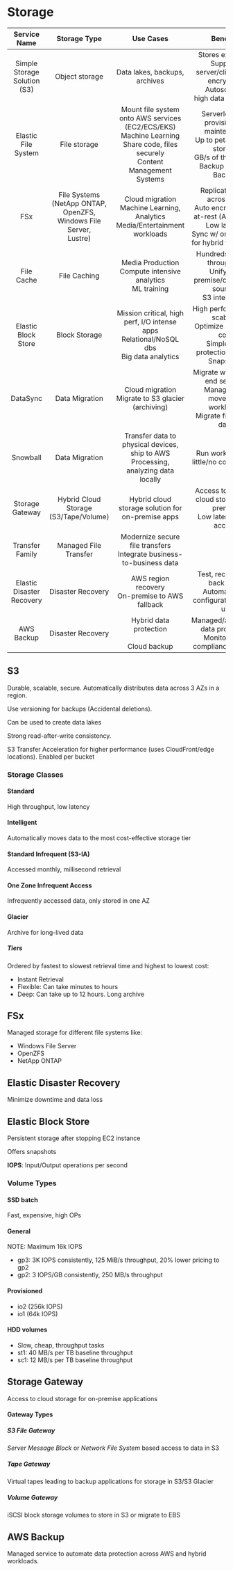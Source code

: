# Storage
|         Service Name         	|                                  Storage Type                                 	|                                                             Use Cases                                                             	|                                                           Benefits                                                           	|                               Pricing                               	| Notes 	|
|:----------------------------:	|:-----------------------------------------------------------------------------:	|:---------------------------------------------------------------------------------------------------------------------------------:	|:----------------------------------------------------------------------------------------------------------------------------:	|:-------------------------------------------------------------------:	|-------	|
| Simple Storage Solution (S3) 	| Object storage                                                                	| Data lakes, backups, archives                                                                                                     	| Stores exabytes,<br>Supports server/client-side encryption<br>Autoscaling, <br>high data durability                          	| Low price per performance                                           	|       	|
| Elastic File System          	| File storage                                                                  	| Mount file system onto AWS services (EC2/ECS/EKS)<br>Machine Learning<br>Share code, files securely<br>Content Management Systems 	| Serverless: No provisioning, maintenance<br>Up to petabytes of storage<br>GB/s of throughput<br>Backup w/ AWS Backup         	| Multi-AZ/Single-AZ offerings<br>No data transfer charges in same AZ 	|       	|
| FSx                          	| File Systems<br>(NetApp ONTAP,<br>OpenZFS,<br>Windows File Server,<br>Lustre) 	| Cloud migration<br>Machine Learning, Analytics<br>Media/Entertainment workloads                                                   	| Replicates data across AZs<br>Auto encrypts data at-rest (AWS KMS)<br>Low latency<br>Sync w/ on-premise for hybrid workloads 	|                                                                     	|       	|
| File Cache                   	| File Caching                                                                  	| Media Production<br>Compute intensive analytics<br>ML training                                                                    	| Hundreds of GB/s throughput<br>Unify on-premise/cloud data sources<br>S3 integration                                         	|                                                                     	|       	|
| Elastic Block Store          	| Block Storage                                                                 	| Mission critical, high perf, I/O intense apps<br>Relational/NoSQL dbs<br>Big data analytics                                       	| High performance & scability<br>Optimize storage & cost<br>Simple data protection w/ EBS Snapshots                           	|                                                                     	|       	|
| DataSync                     	| Data Migration                                                                	| Cloud migration<br>Migrate to S3 glacier (archiving)                                                                              	| Migrate w/ end-to-end security<br>Manage data movement workloads<br>Migrate file/object data                                 	|                                                                     	|       	|
| Snowball                     	| Data Migration                                                                	| Transfer data to physical devices, ship to AWS<br>Processing, analyzing data locally                                              	| Run workloads w/ little/no connectivity                                                                                      	|                                                                     	|       	|
| Storage Gateway              	| Hybrid Cloud Storage<br>(S3/Tape/Volume)                                      	| Hybrid cloud storage solution for on-premise apps                                                                                 	| Access to limitless cloud storage on-premise<br>Low latency data access                                                      	|                                                                     	|       	|
| Transfer Family              	| Managed File Transfer                                                         	| Modernize secure file transfers<br>Integrate business-to-business data                                                            	|                                                                                                                              	|                                                                     	|       	|
| Elastic Disaster Recovery    	| Disaster Recovery                                                             	| AWS region recovery<br>On-premise to AWS fallback                                                                                 	| Test, recover, fail back apps<br>Automate env configuration, clean up                                                        	|                                                                     	|       	|
| AWS Backup                   	| Disaster Recovery                                                             	| Hybrid data protection<br><br>Cloud backup                                                                                        	| Managed/automated data protection<br>Monitor/audit compliance policies                                                       	|                                                                     	|       	|

## S3
Durable, scalable, secure. Automatically distributes data across 3 AZs in a region.

Use versioning for backups (Accidental deletions).

Can be used to create data lakes

Strong read-after-write consistency. 

S3 Transfer Acceleration for higher performance (uses CloudFront/edge locations). Enabled per bucket 

### Storage Classes

#### Standard
High throughput, low latency

#### Intelligent
Automatically moves data to the most cost-effective storage tier

#### Standard Infrequent (S3-IA)
Accessed monthly, millisecond retrieval

#### One Zone Infrequent Access
Infrequently accessed data, only stored in one AZ

#### Glacier
Archive for long-lived data

##### Tiers 
Ordered by fastest to slowest retrieval time and highest to lowest cost:

* Instant Retrieval
* Flexible: Can take minutes to hours
* Deep: Can take up to 12 hours. Long archive

## FSx
Managed storage for different file systems like:

* Windows File Server
* OpenZFS
* NetApp ONTAP

## Elastic Disaster Recovery
Minimize downtime and data loss

## Elastic Block Store
Persistent storage after stopping EC2 instance

Offers snapshots

**IOPS**: Input/Output operations per second

### Volume Types


#### SSD batch
Fast, expensive, high OPs

#### General
NOTE: Maximum 16k IOPS

* gp3: 3K IOPS consistently, 125 MiB/s throughput, 20% lower pricing to gp2
* gp2: 3 IOPS/GB consistently, 250 MB/s throughput

#### Provisioned
* io2 (256k IOPS)
* io1 (64k IOPS)

#### HDD volumes
    
* Slow, cheap, throughput tasks
* st1: 40 MB/s per TB baseline throughput
* sc1: 12 MB/s per TB baseline throughput

## Storage Gateway
Access to cloud storage for on-premise applications

#### Gateway Types

##### S3 File Gateway
*Server Message Block* or *Network File System* based access to data in S3

##### Tape Gateway
Virtual tapes leading to backup applications for storage in S3/S3 Glacier

##### Volume Gateway
iSCSI block storage volumes to store in S3 or migrate to EBS

## AWS Backup
Managed service to automate data protection across AWS and hybrid workloads.


